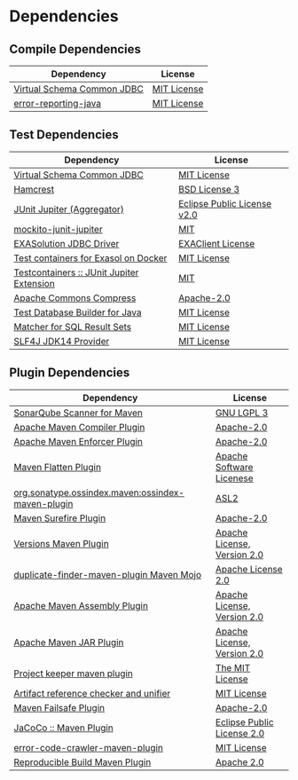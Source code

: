 <!-- @formatter:off -->
# Dependencies

## Compile Dependencies

| Dependency                      | License          |
| ------------------------------- | ---------------- |
| [Virtual Schema Common JDBC][0] | [MIT License][1] |
| [error-reporting-java][2]       | [MIT License][3] |

## Test Dependencies

| Dependency                                      | License                          |
| ----------------------------------------------- | -------------------------------- |
| [Virtual Schema Common JDBC][0]                 | [MIT License][1]                 |
| [Hamcrest][4]                                   | [BSD License 3][5]               |
| [JUnit Jupiter (Aggregator)][6]                 | [Eclipse Public License v2.0][7] |
| [mockito-junit-jupiter][8]                      | [MIT][9]                         |
| [EXASolution JDBC Driver][10]                   | [EXAClient License][11]          |
| [Test containers for Exasol on Docker][12]      | [MIT License][13]                |
| [Testcontainers :: JUnit Jupiter Extension][14] | [MIT][15]                        |
| [Apache Commons Compress][16]                   | [Apache-2.0][17]                 |
| [Test Database Builder for Java][18]            | [MIT License][19]                |
| [Matcher for SQL Result Sets][20]               | [MIT License][21]                |
| [SLF4J JDK14 Provider][22]                      | [MIT License][23]                |

## Plugin Dependencies

| Dependency                                              | License                           |
| ------------------------------------------------------- | --------------------------------- |
| [SonarQube Scanner for Maven][24]                       | [GNU LGPL 3][25]                  |
| [Apache Maven Compiler Plugin][26]                      | [Apache-2.0][17]                  |
| [Apache Maven Enforcer Plugin][27]                      | [Apache-2.0][17]                  |
| [Maven Flatten Plugin][28]                              | [Apache Software Licenese][17]    |
| [org.sonatype.ossindex.maven:ossindex-maven-plugin][29] | [ASL2][30]                        |
| [Maven Surefire Plugin][31]                             | [Apache-2.0][17]                  |
| [Versions Maven Plugin][32]                             | [Apache License, Version 2.0][17] |
| [duplicate-finder-maven-plugin Maven Mojo][33]          | [Apache License 2.0][34]          |
| [Apache Maven Assembly Plugin][35]                      | [Apache License, Version 2.0][17] |
| [Apache Maven JAR Plugin][36]                           | [Apache License, Version 2.0][17] |
| [Project keeper maven plugin][37]                       | [The MIT License][38]             |
| [Artifact reference checker and unifier][39]            | [MIT License][40]                 |
| [Maven Failsafe Plugin][41]                             | [Apache-2.0][17]                  |
| [JaCoCo :: Maven Plugin][42]                            | [Eclipse Public License 2.0][43]  |
| [error-code-crawler-maven-plugin][44]                   | [MIT License][45]                 |
| [Reproducible Build Maven Plugin][46]                   | [Apache 2.0][30]                  |

[0]: https://github.com/exasol/virtual-schema-common-jdbc/
[1]: https://github.com/exasol/virtual-schema-common-jdbc/blob/main/LICENSE
[2]: https://github.com/exasol/error-reporting-java/
[3]: https://github.com/exasol/error-reporting-java/blob/main/LICENSE
[4]: http://hamcrest.org/JavaHamcrest/
[5]: http://opensource.org/licenses/BSD-3-Clause
[6]: https://junit.org/junit5/
[7]: https://www.eclipse.org/legal/epl-v20.html
[8]: https://github.com/mockito/mockito
[9]: https://opensource.org/licenses/MIT
[10]: http://www.exasol.com
[11]: https://repo1.maven.org/maven2/com/exasol/exasol-jdbc/7.1.20/exasol-jdbc-7.1.20-license.txt
[12]: https://github.com/exasol/exasol-testcontainers/
[13]: https://github.com/exasol/exasol-testcontainers/blob/main/LICENSE
[14]: https://java.testcontainers.org
[15]: http://opensource.org/licenses/MIT
[16]: https://commons.apache.org/proper/commons-compress/
[17]: https://www.apache.org/licenses/LICENSE-2.0.txt
[18]: https://github.com/exasol/test-db-builder-java/
[19]: https://github.com/exasol/test-db-builder-java/blob/main/LICENSE
[20]: https://github.com/exasol/hamcrest-resultset-matcher/
[21]: https://github.com/exasol/hamcrest-resultset-matcher/blob/main/LICENSE
[22]: http://www.slf4j.org
[23]: http://www.opensource.org/licenses/mit-license.php
[24]: http://sonarsource.github.io/sonar-scanner-maven/
[25]: http://www.gnu.org/licenses/lgpl.txt
[26]: https://maven.apache.org/plugins/maven-compiler-plugin/
[27]: https://maven.apache.org/enforcer/maven-enforcer-plugin/
[28]: https://www.mojohaus.org/flatten-maven-plugin/
[29]: https://sonatype.github.io/ossindex-maven/maven-plugin/
[30]: http://www.apache.org/licenses/LICENSE-2.0.txt
[31]: https://maven.apache.org/surefire/maven-surefire-plugin/
[32]: https://www.mojohaus.org/versions/versions-maven-plugin/
[33]: https://basepom.github.io/duplicate-finder-maven-plugin
[34]: http://www.apache.org/licenses/LICENSE-2.0.html
[35]: https://maven.apache.org/plugins/maven-assembly-plugin/
[36]: https://maven.apache.org/plugins/maven-jar-plugin/
[37]: https://github.com/exasol/project-keeper/
[38]: https://github.com/exasol/project-keeper/blob/main/LICENSE
[39]: https://github.com/exasol/artifact-reference-checker-maven-plugin/
[40]: https://github.com/exasol/artifact-reference-checker-maven-plugin/blob/main/LICENSE
[41]: https://maven.apache.org/surefire/maven-failsafe-plugin/
[42]: https://www.jacoco.org/jacoco/trunk/doc/maven.html
[43]: https://www.eclipse.org/legal/epl-2.0/
[44]: https://github.com/exasol/error-code-crawler-maven-plugin/
[45]: https://github.com/exasol/error-code-crawler-maven-plugin/blob/main/LICENSE
[46]: http://zlika.github.io/reproducible-build-maven-plugin
